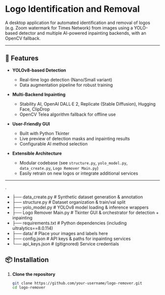# Logo Identification and Removal

A desktop application for automated identification and removal of logos (e.g. Zoom watermark for Times Network) from images using a YOLO-based detector and multiple AI-powered inpainting backends, with an OpenCV fallback.

---

## 🚀 Features

- **YOLOv8-based Detection**  
  - Real-time logo detection (Nano/Small variant)  
  - Data augmentation pipeline for robust training  

- **Multi-Backend Inpainting**  
  - Stability AI, OpenAI DALL·E 2, Replicate (Stable Diffusion), Hugging Face, ClipDrop  
  - OpenCV Telea algorithm fallback for offline use  

- **User-Friendly GUI**  
  - Built with Python Tkinter  
  - Live preview of detection masks and inpainting results  
  - Configurable AI method selection  

- **Extensible Architecture**  
  - Modular codebase (see `structure.py`, `yolo_model.py`, `data_create.py`, `Logo Remover Main.py`)  
  - Easily retrain on new logos or integrate additional services  

---

.
- ├── data_create.py            # Synthetic dataset generation & annotation
- ├── structure.py              # Dataset organization & train/val split
- ├── yolo_model.py             # YOLOv8 model loading & inference wrappers
- ├── Logo Remover Main.py      # Tkinter GUI & orchestrator for detection + inpainting
- ├── requirements.txt          # Python dependencies (including ultralytics==8.0.114)
- ├── data/                     # Place your images and labels here
- ├── config.json               # API keys & paths for inpainting services
- └── api_keys.json             # (gitignored) Service credentials


## 📦 Installation

1. **Clone the repository**  
   ```bash
   git clone https://github.com/your-username/logo-remover.git
   cd logo-remover

